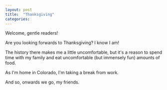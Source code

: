 ```yaml
---
layout: post
title:  "Thanksgiving"
categories:
---
```

Welcome, gentle readers!

Are you looking forwards to Thanksgiving? I know I am! 

The history there makes me a little uncomfortable, but it's a reason to spend time with my family and eat uncomfortable (but immensely fun) amounts of food.

As I'm home in Colorado, I'm taking a break from work.

And so, onwards we go, my friends.

